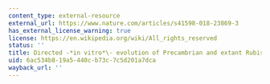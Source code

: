 ```yaml
---
content_type: external-resource
external_url: https://www.nature.com/articles/s41598-018-23869-3
has_external_license_warning: true
license: https://en.wikipedia.org/wiki/All_rights_reserved
status: ''
title: Directed -*in vitro*\- evolution of Precambrian and extant Rubiscos
uid: 6ac534b8-19a5-440c-b73c-7c5d201a7dca
wayback_url: ''
---
```

